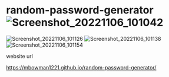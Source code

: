 # random-password-generator![Screenshot_20221106_101042](https://user-images.githubusercontent.com/75261103/200238765-ebdb01ef-7bb2-462b-a6d4-e804b9b979e1.png)
![Screenshot_20221106_101126](https://user-images.githubusercontent.com/75261103/200238785-5cef8cff-6311-48f4-a427-27c9310f972b.png)
![Screenshot_20221106_101138](https://user-images.githubusercontent.com/75261103/200238790-7588ecf3-3ecb-4efc-9b7e-64cd4aa1943d.png)
![Screenshot_20221106_101154](https://user-images.githubusercontent.com/75261103/200238805-07568fd5-d2ec-42da-ae08-d027a27aa778.png)




website url

https://mbowman1221.github.io/random-password-generator/
